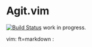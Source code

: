 Agit.vim
=======
[![Build Status](https://travis-ci.org/cohama/agit.vim.png?branch=master)](https://travis-ci.org/cohama/agit.vim)
work in progress.

vim: ft=markdown :
